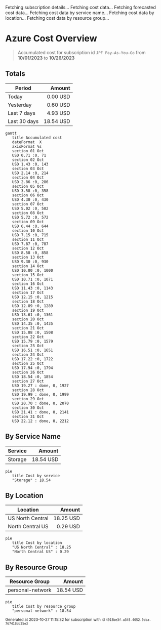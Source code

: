 Fetching subscription details...
Fetching cost data...
Fetching forecasted cost data...
Fetching cost data by service name...
Fetching cost data by location...
Fetching cost data by resource group...
# Azure Cost Overview

> Accumulated cost for subscription id `JPF Pay-As-You-Go` from **10/01/2023** to **10/26/2023**

## Totals

|Period|Amount|
|---|---:|
|Today|0.00 USD|
|Yesterday|0.60 USD|
|Last 7 days|4.93 USD|
|Last 30 days|18.54 USD|

```mermaid
gantt
   title Accumulated cost
   dateFormat  X
   axisFormat %s
   section 01 Oct
   USD 0.71 :0, 71
   section 02 Oct
   USD 1.43 :0, 143
   section 03 Oct
   USD 2.14 :0, 214
   section 04 Oct
   USD 2.86 :0, 286
   section 05 Oct
   USD 3.58 :0, 358
   section 06 Oct
   USD 4.30 :0, 430
   section 07 Oct
   USD 5.02 :0, 502
   section 08 Oct
   USD 5.72 :0, 572
   section 09 Oct
   USD 6.44 :0, 644
   section 10 Oct
   USD 7.15 :0, 715
   section 11 Oct
   USD 7.87 :0, 787
   section 12 Oct
   USD 8.58 :0, 858
   section 13 Oct
   USD 9.30 :0, 930
   section 14 Oct
   USD 10.00 :0, 1000
   section 15 Oct
   USD 10.71 :0, 1071
   section 16 Oct
   USD 11.43 :0, 1143
   section 17 Oct
   USD 12.15 :0, 1215
   section 18 Oct
   USD 12.89 :0, 1289
   section 19 Oct
   USD 13.61 :0, 1361
   section 20 Oct
   USD 14.35 :0, 1435
   section 21 Oct
   USD 15.08 :0, 1508
   section 22 Oct
   USD 15.79 :0, 1579
   section 23 Oct
   USD 16.51 :0, 1651
   section 24 Oct
   USD 17.22 :0, 1722
   section 25 Oct
   USD 17.94 :0, 1794
   section 26 Oct
   USD 18.54 :0, 1854
   section 27 Oct
   USD 19.27 : done, 0, 1927
   section 28 Oct
   USD 19.99 : done, 0, 1999
   section 29 Oct
   USD 20.70 : done, 0, 2070
   section 30 Oct
   USD 21.41 : done, 0, 2141
   section 31 Oct
   USD 22.12 : done, 0, 2212
```

## By Service Name

|Service|Amount|
|---|---:|
|Storage|18.54 USD|

```mermaid
pie
   title Cost by service
   "Storage" : 18.54
```

## By Location

|Location|Amount|
|---|---:|
|US North Central|18.25 USD|
|North Central US|0.29 USD|

```mermaid
pie
   title Cost by location
   "US North Central" : 18.25
   "North Central US" : 0.29
```

## By Resource Group

|Resource Group|Amount|
|---|---:|
|personal-network|18.54 USD|

```mermaid
pie
   title Cost by resource group
   "personal-network" : 18.54
```

<sup>Generated at 2023-10-27 11:15:32 for subscription with id `4913be3f-a345-4652-9bba-767418dd25e3`</sup>
